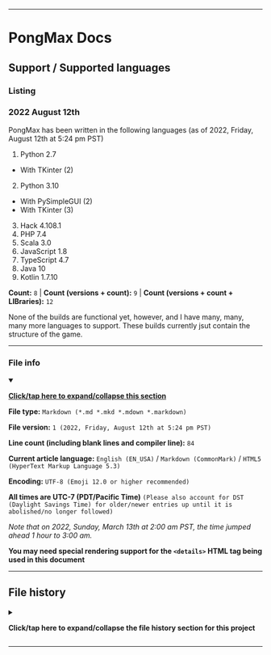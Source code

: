 
***

# PongMax Docs

## Support / Supported languages

### Listing

### 2022 August 12th

PongMax has been written in the following languages (as of 2022, Friday, August 12th at 5:24 pm PST)

1. Python 2.7

- With TKinter (2)

2. Python 3.10

- With PySimpleGUI (2)
- With TKinter (3)

3. Hack 4.108.1
4. PHP 7.4
5. Scala 3.0
6. JavaScript 1.8
7. TypeScript 4.7
8. Java 10
9. Kotlin 1.7.10

**Count:** `8` | **Count (versions + count):** `9` | **Count (versions + count + LIBraries):** `12`

None of the builds are functional yet, however, and I have many, many, many more languages to support. These builds currently jsut contain the structure of the game.

***

### File info

<details open><summary><p lang="en"><b><u>Click/tap here to expand/collapse this section</u></b></p></summary>

**File type:** `Markdown (*.md *.mkd *.mdown *.markdown)`

**File version:** `1 (2022, Friday, August 12th at 5:24 pm PST)`

**Line count (including blank lines and compiler line):** `84`

**Current article language:** `English (EN_USA)` / `Markdown (CommonMark)` / `HTML5 (HyperText Markup Language 5.3)`

**Encoding:** `UTF-8 (Emoji 12.0 or higher recommended)`

**All times are UTC-7 (PDT/Pacific Time)** `(Please also account for DST (Daylight Savings Time) for older/newer entries up until it is abolished/no longer followed)`

_Note that on 2022, Sunday, March 13th at 2:00 am PST, the time jumped ahead 1 hour to 3:00 am._

**You may need special rendering support for the `<details>` HTML tag being used in this document**

</details>

***

## File history

<details><summary><p lang="en"><b>Click/tap here to expand/collapse the file history section for this project</b></p></summary>

<details><summary><p lang="en"><b>Version 1 (2022, Friday, August 12th at 5:24 pm PST)</b></p></summary>

**This version was made by:** [`@seanpm2001`](https://github.com/seanpm2001/)

> Changes:

- [x] Started the file
- [x] Added the title section
- [x] Added the `supported languages` list
- [x] Added the `counter` minisection
- [x] Added the `file info` section
- [x] Added the `file history` section
- [ ] No other changes in version 1

</details>

</details>

***
